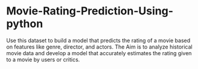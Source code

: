 # Movie-Rating-Prediction-Using-python
Use this dataset to build a model that predicts the rating of a movie based on features like genre, director, and actors. The Aim is to analyze historical movie data and develop a model that accurately estimates the rating given to a movie by users or critics.
